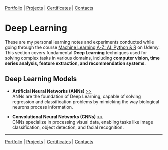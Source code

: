 [Portfolio](https://github.com/daluchkin/data-analyst-portfolio) |  [Projects](https://github.com/daluchkin/data-analyst-portfolio/blob/main/projects.md) | [Certificates](https://github.com/daluchkin/data-analyst-portfolio/blob/main/certificates.md) | [Contacts](https://github.com/daluchkin/data-analyst-portfolio#my_contacts)

# Deep Learning

These are my personal learning notes and experiments conducted while going through the course [Machine Learning A-Z: AI, Python & R](https://www.udemy.com/course/machinelearning/) on Udemy. This section covers fundamental **Deep Learning** techniques used for solving complex tasks in various domains, including **computer vision, time series analysis, feature extraction, and recommendation systems**.

## Deep Learning Models

- **Artificial Neural Networks (ANNs)** [>>](./01_Artificial_Neural_Networks_ANNs)\
  ANNs are the foundation of Deep Learning, capable of solving regression and classification problems by mimicking the way biological neurons process information.

- **Convolutional Neural Networks (CNNs)** [>>](./02_Convolutional_Neural_Networks_CNNs)\
  CNNs specialize in processing visual data, enabling tasks like image classification, object detection, and facial recognition.

---

[Portfolio](https://github.com/daluchkin/data-analyst-portfolio) |  [Projects](https://github.com/daluchkin/data-analyst-portfolio/blob/main/projects.md) | [Certificates](https://github.com/daluchkin/data-analyst-portfolio/blob/main/certificates.md) | [Contacts](https://github.com/daluchkin/data-analyst-portfolio#my_contacts)